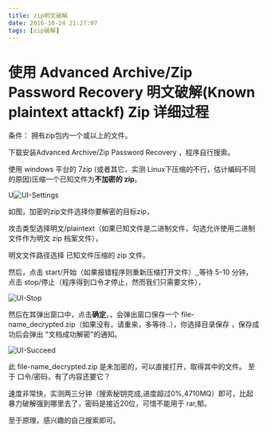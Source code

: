 ```yaml
---
title: zip明文破解
date: 2016-10-24 21:27:07
tags: [zip破解]
---
```


# 使用 Advanced Archive/Zip Password Recovery 明文破解(Known plaintext attackf) Zip 详细过程

条件： 拥有zip包内一个或以上的文件。

下载安装Advanced Archive/Zip Password Recovery ，程序自行搜索。

使用 windows 平台的 7zip (或者其它，实测 Linux下压缩的不行，估计编码不同的原因)压缩一个已知文件为**不加密的 zip**。

U![UI-Settings](http://i.imgur.com/uy9IgZJ.png)

如图，加密的zip文件选择你要解密的目标zip，

攻击类型选择明文/plaintext（如果已知文件是二进制文件，勾选允许使用二进制文件作为明文 zip 档案文件），

明文文件路径选择 已知文件压缩的 zip 文件。

然后，点击 start/开始（如果报错程序则重新压缩打开文件）,,等待 5-10 分钟，点击 stop/停止（程序得到口令才停止，然而我们只需要文件），

![UI-Stop](http://i.imgur.com/B8OLJGe.png)

然后在其弹出窗口中，点击**确定**，，会弹出窗口保存一个 file-name_decrypted.zip（如果没有，请重来，多等待..），你选择目录保存
，保存成功后会弹出 "文档成功解密"的通知。

![UI-Succeed](http://i.imgur.com/cBcpRoa.png)  

此 file-name_decrypted.zip 是未加密的，可以直接打开，取得其中的文件。
至于 口令/密码，有了内容还要它？

速度非常快，实测两三分钟（搜索秘钥完成,进度超过0%,4710MQ）即可，比起暴力破解强到哪里去了，密码是接近20位，可惜不能用于 rar,郁。

至于原理，感兴趣的自己搜索即可。
